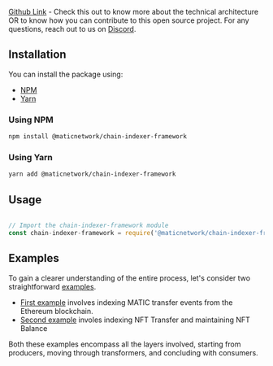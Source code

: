 [Github Link](https://github.com/0xPolygon/chain-indexer-framework) - Check this out to know more about the technical architecture OR to know how you can contribute to this open source project. For any questions, reach out to us on [Discord](https://discord.com/invite/0xPolygonDevs).

## Installation

You can install the package using:

- [NPM](https://www.npmjs.com/package/@maticnetwork/chain-indexer-framework)
- [Yarn](https://yarnpkg.com/package/@maticnetwork/chain-indexer-framework)

### Using NPM

```bash
npm install @maticnetwork/chain-indexer-framework
```
### Using Yarn

```bash
yarn add @maticnetwork/chain-indexer-framework
```
    
## Usage
    
```jsx

// Import the chain-indexer-framework module
const chain-indexer-framework = require('@maticnetwork/chain-indexer-framework');

```

## Examples 
    
To gain a clearer understanding of the entire process, let's consider two straightforward [examples](https://github.com/0xPolygon/chain-indexer-framework/blob/main/examples/README.md). 

- [First example](https://github.com/0xPolygon/chain-indexer-framework/blob/main/examples/matic_transfer/README.md) involves indexing MATIC transfer events from the Ethereum blockchain.
- [Second example](https://github.com/0xPolygon/chain-indexer-framework/blob/main/examples/nft_balancer/README.md) involes indexing NFT Transfer and maintaining NFT Balance

Both these examples encompass all the layers involved, starting from producers, moving through transformers, and concluding with consumers.